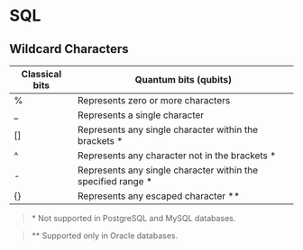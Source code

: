 # SQL

## Wildcard Characters

| Classical bits | Quantum bits (qubits) |
| ----------- | ----------- |
| % | Represents zero or more characters |
| _ | Represents a single character |
| [] | Represents any single character within the brackets * |
| ^ | Represents any character not in the brackets * |
| - | 	Represents any single character within the specified range * |
| {} | Represents any escaped character ** |

> \* Not supported in PostgreSQL and MySQL databases.

> \** Supported only in Oracle databases.
